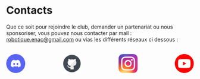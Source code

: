 # Contacts

Que ce soit pour rejoindre le club, demander un partenariat ou nous sponsoriser, vous pouvez nous contacter par mail : [robotique.enac@gmail.com](mailto:robotique.enac@gmail.com) ou vias les différents réseaux ci dessous :
<br>
<br>
<div style="display: flex; justify-content: center; align-items: center; gap: 100px;">

<a href="https://discord.com/invite/7sPZFxb">
<img src="../images/discord-icon-2048x2048.png" alt="image" width="100" height="auto" >
</a>

<a href="https://github.com/ENACRobotique/">
<img src="../images/github-1024.webp" alt="image" width="100" height="auto" >
</a>


<a href="https://www.instagram.com/enacrobotique/">
<img src="../images/Instagram_icon.png.webp" alt="image" width="100" height="auto">
</a>

<a href="https://www.youtube.com/@enacrobotique2767">
<img src="../images/youtube_icon.webp" alt="image" width="100" height="auto" >
</a>
</div>

<!-- + [Tik Tok](../udndefined.md) -->
 <!-- (gif rick roll) -->